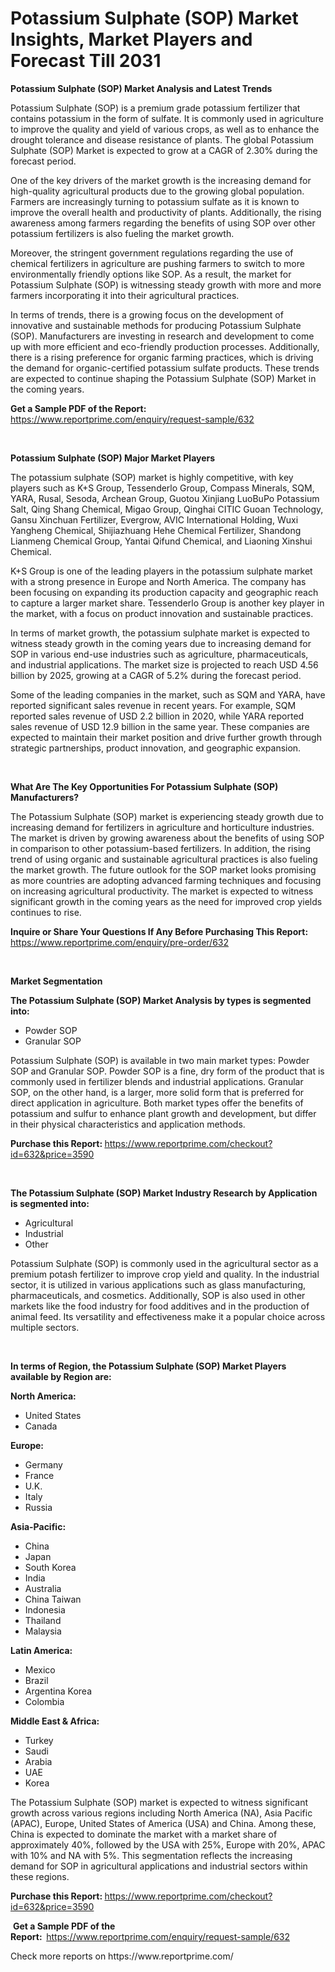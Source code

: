 <p><h1>Potassium Sulphate (SOP) Market Insights, Market Players and Forecast Till 2031</h1></p><p><strong>Potassium Sulphate (SOP) Market Analysis and Latest Trends</strong></p>
<p><p>Potassium Sulphate (SOP) is a premium grade potassium fertilizer that contains potassium in the form of sulfate. It is commonly used in agriculture to improve the quality and yield of various crops, as well as to enhance the drought tolerance and disease resistance of plants. The global Potassium Sulphate (SOP) Market is expected to grow at a CAGR of 2.30% during the forecast period.</p><p>One of the key drivers of the market growth is the increasing demand for high-quality agricultural products due to the growing global population. Farmers are increasingly turning to potassium sulfate as it is known to improve the overall health and productivity of plants. Additionally, the rising awareness among farmers regarding the benefits of using SOP over other potassium fertilizers is also fueling the market growth.</p><p>Moreover, the stringent government regulations regarding the use of chemical fertilizers in agriculture are pushing farmers to switch to more environmentally friendly options like SOP. As a result, the market for Potassium Sulphate (SOP) is witnessing steady growth with more and more farmers incorporating it into their agricultural practices.</p><p>In terms of trends, there is a growing focus on the development of innovative and sustainable methods for producing Potassium Sulphate (SOP). Manufacturers are investing in research and development to come up with more efficient and eco-friendly production processes. Additionally, there is a rising preference for organic farming practices, which is driving the demand for organic-certified potassium sulfate products. These trends are expected to continue shaping the Potassium Sulphate (SOP) Market in the coming years.</p></p>
<p><strong>Get a Sample PDF of the Report:&nbsp;</strong> <a href="https://www.reportprime.com/enquiry/request-sample/632">https://www.reportprime.com/enquiry/request-sample/632</a></p>
<p>&nbsp;</p>
<p><strong>Potassium Sulphate (SOP) Major Market Players</strong></p>
<p><p>The potassium sulphate (SOP) market is highly competitive, with key players such as K+S Group, Tessenderlo Group, Compass Minerals, SQM, YARA, Rusal, Sesoda, Archean Group, Guotou Xinjiang LuoBuPo Potassium Salt, Qing Shang Chemical, Migao Group, Qinghai CITIC Guoan Technology, Gansu Xinchuan Fertilizer, Evergrow, AVIC International Holding, Wuxi Yangheng Chemical, Shijiazhuang Hehe Chemical Fertilizer, Shandong Lianmeng Chemical Group, Yantai Qifund Chemical, and Liaoning Xinshui Chemical.</p><p>K+S Group is one of the leading players in the potassium sulphate market with a strong presence in Europe and North America. The company has been focusing on expanding its production capacity and geographic reach to capture a larger market share. Tessenderlo Group is another key player in the market, with a focus on product innovation and sustainable practices.</p><p>In terms of market growth, the potassium sulphate market is expected to witness steady growth in the coming years due to increasing demand for SOP in various end-use industries such as agriculture, pharmaceuticals, and industrial applications. The market size is projected to reach USD 4.56 billion by 2025, growing at a CAGR of 5.2% during the forecast period.</p><p>Some of the leading companies in the market, such as SQM and YARA, have reported significant sales revenue in recent years. For example, SQM reported sales revenue of USD 2.2 billion in 2020, while YARA reported sales revenue of USD 12.9 billion in the same year. These companies are expected to maintain their market position and drive further growth through strategic partnerships, product innovation, and geographic expansion.</p></p>
<p>&nbsp;</p>
<p><strong>What Are The Key Opportunities For Potassium Sulphate (SOP) Manufacturers?</strong></p>
<p><p>The Potassium Sulphate (SOP) market is experiencing steady growth due to increasing demand for fertilizers in agriculture and horticulture industries. The market is driven by growing awareness about the benefits of using SOP in comparison to other potassium-based fertilizers. In addition, the rising trend of using organic and sustainable agricultural practices is also fueling the market growth. The future outlook for the SOP market looks promising as more countries are adopting advanced farming techniques and focusing on increasing agricultural productivity. The market is expected to witness significant growth in the coming years as the need for improved crop yields continues to rise.</p></p>
<p><strong>Inquire or Share Your Questions If Any Before Purchasing This Report:</strong> <a href="https://www.reportprime.com/enquiry/pre-order/632">https://www.reportprime.com/enquiry/pre-order/632</a></p>
<p>&nbsp;</p>
<p><strong>Market Segmentation</strong></p>
<p><strong>The Potassium Sulphate (SOP) Market Analysis by types is segmented into:</strong></p>
<p><ul><li>Powder SOP</li><li>Granular SOP</li></ul></p>
<p><p>Potassium Sulphate (SOP) is available in two main market types: Powder SOP and Granular SOP. Powder SOP is a fine, dry form of the product that is commonly used in fertilizer blends and industrial applications. Granular SOP, on the other hand, is a larger, more solid form that is preferred for direct application in agriculture. Both market types offer the benefits of potassium and sulfur to enhance plant growth and development, but differ in their physical characteristics and application methods.</p></p>
<p><strong>Purchase this Report:&nbsp;</strong><a href="https://www.reportprime.com/checkout?id=632&price=3590">https://www.reportprime.com/checkout?id=632&price=3590</a></p>
<p>&nbsp;</p>
<p><strong>The Potassium Sulphate (SOP) Market Industry Research by Application is segmented into:</strong></p>
<p><ul><li>Agricultural</li><li>Industrial</li><li>Other</li></ul></p>
<p><p>Potassium Sulphate (SOP) is commonly used in the agricultural sector as a premium potash fertilizer to improve crop yield and quality. In the industrial sector, it is utilized in various applications such as glass manufacturing, pharmaceuticals, and cosmetics. Additionally, SOP is also used in other markets like the food industry for food additives and in the production of animal feed. Its versatility and effectiveness make it a popular choice across multiple sectors.</p></p>
<p>&nbsp;</p>
<p><strong>In terms of Region, the Potassium Sulphate (SOP) Market Players available by Region are:</strong></p>
<p>
    <p> <strong> North America: </strong>
        <ul>
            <li>United States</li>
            <li>Canada</li>
        </ul>
        </p> 
    <p> <strong> Europe: </strong>
        <ul>
            <li>Germany</li>
            <li>France</li>
            <li>U.K.</li>
            <li>Italy</li>
            <li>Russia</li>
        </ul>
        </p> 
    <p> <strong> Asia-Pacific: </strong>
        <ul>
            <li>China</li>
            <li>Japan</li>
            <li>South Korea</li>
            <li>India</li>
            <li>Australia</li>
            <li>China Taiwan</li>
            <li>Indonesia</li>
            <li>Thailand</li>
            <li>Malaysia</li>
        </ul>
        </p> 
    <p> <strong> Latin America: </strong>
        <ul>
            <li>Mexico</li>
            <li>Brazil</li>
            <li>Argentina Korea</li>
            <li>Colombia</li>
        </ul>
        </p> 
    <p> <strong> Middle East & Africa: </strong>
        <ul>
            <li>Turkey</li>
            <li>Saudi</li>
            <li>Arabia</li>
            <li>UAE</li>
            <li>Korea</li>
        </ul>
    </p>
    </p>
<p><p>The Potassium Sulphate (SOP) market is expected to witness significant growth across various regions including North America (NA), Asia Pacific (APAC), Europe, United States of America (USA) and China. Among these, China is expected to dominate the market with a market share of approximately 40%, followed by the USA with 25%, Europe with 20%, APAC with 10% and NA with 5%. This segmentation reflects the increasing demand for SOP in agricultural applications and industrial sectors within these regions.</p></p>
<p><strong>Purchase this Report: </strong><a href="https://www.reportprime.com/checkout?id=632&price=3590">https://www.reportprime.com/checkout?id=632&price=3590</a></p>
<p>&nbsp;<strong>Get a Sample PDF of the Report:&nbsp;&nbsp;</strong><a href="https://www.reportprime.com/enquiry/request-sample/632">https://www.reportprime.com/enquiry/request-sample/632</a></p>
<p><strong></strong></p>
<p>Check more reports on https://www.reportprime.com/</p>